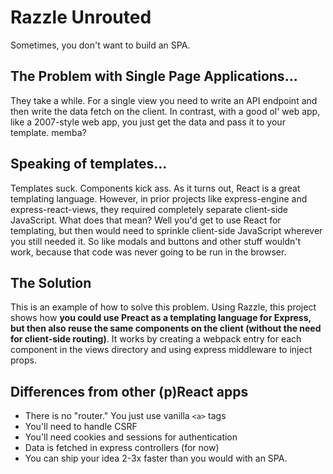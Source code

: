 # Razzle Unrouted

Sometimes, you don't want to build an SPA.

## The Problem with Single Page Applications...

They take a while. For a single view you need to write an API endpoint and then write the data fetch on the client. In contrast, with a good ol' web app, like a 2007-style web app, you just get the data and pass it to your template. memba?

## Speaking of templates...

Templates suck. Components kick ass. As it turns out, React is a great templating language. However, in prior projects like express-engine and express-react-views, they required completely separate client-side JavaScript. What does that mean? Well you'd get to use React for templating, but then would need to sprinkle client-side JavaScript wherever you still needed it. So like modals and buttons and other stuff wouldn't work, because that code was never going to be run in the browser.

## The Solution

This is an example of how to solve this problem. Using Razzle, this project shows how **you could use Preact as a templating language for Express, but then also reuse the same components on the client (without the need for client-side routing)**. It works by creating a webpack entry for each component in the views directory and using express middleware to inject props.

## Differences from other (p)React apps

* There is no "router." You just use vanilla `<a>` tags
* You'll need to handle CSRF
* You'll need cookies and sessions for authentication
* Data is fetched in express controllers (for now)
* You can ship your idea 2-3x faster than you would with an SPA.
